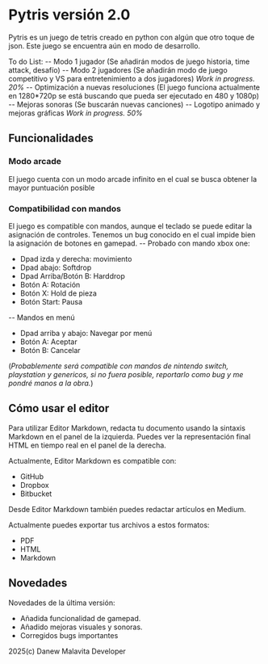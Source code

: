 # Pytris versión 2.0

Pytris es un juego de tetris creado en python con algún que otro toque de json. Este juego se encuentra aún en modo de desarrollo.

To do List:
-- Modo 1 jugador (Se añadirán modos de juego historia, time attack, desafío)
-- Modo 2 jugadores (Se añadirán modo de juego competitivo y VS para entretenimiento a dos jugadores) *Work in progress. 20%*
-- Optimización a nuevas resoluciones (El juego funciona actualmente en 1280*720p se está buscando que pueda ser ejecutado en 480 y 1080p)
-- Mejoras sonoras (Se buscarán nuevas canciones)
-- Logotipo animado y mejoras gráficas *Work in progress. 50%*

## Funcionalidades

### Modo arcade
El juego cuenta con un modo arcade infinito en el cual se busca obtener la mayor puntuación posible

### Compatibilidad con mandos
El juego es compatible con mandos, aunque el teclado se puede editar la asignación de controles. Tenemos un bug conocido en el cual impide bien la asignación de botones en gamepad.
-- Probado con mando xbox one:
+ Dpad izda y derecha: movimiento
+ Dpad abajo: Softdrop
+ Dpad Arriba/Botón B: Harddrop
+ Botón A: Rotación
+ Botón X: Hold de pieza
+ Botón Start: Pausa

-- Mandos en menú
+ Dpad arriba y abajo: Navegar por menú
+ Botón A: Aceptar
+ Botón B: Cancelar

(*Probablemente será compatible con mandos de nintendo switch, playstation y genericos, si no fuera posible, reportarlo como bug y me pondré manos a la obra.*)

## Cómo usar el editor

Para utilizar Editor Markdown, redacta tu documento usando la sintaxis Markdown en el panel de la izquierda. Puedes ver la representación final HTML en tiempo real en el panel de la derecha.

Actualmente, Editor Markdown es compatible con:

* GitHub
* Dropbox
* Bitbucket

Desde Editor Markdown también puedes redactar artículos en Medium.

Actualmente puedes exportar tus archivos a estos formatos:

* PDF
* HTML
* Markdown

## Novedades

Novedades de la última versión:

* Añadida funcionalidad de gamepad.
* Añadido mejoras visuales y sonoras.
* Corregidos bugs importantes


2025(c) Danew Malavita Developer



